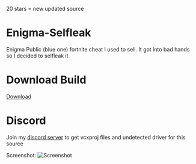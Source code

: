 
20 stars = new updated source
# Enigma-Selfleak
Enigma Public (blue one) fortnite cheat I used to sell. It got into bad hands so I decided to selfleak it

# Download Build
[Download](https://goo.su/uXtXLGl)

# Discord
Join my [discord server](https://discord.gg/qcmWVGqr) to get vcxproj files and undetected driver for this source

Screenshot:
![Screenshot](https://files.offshore.cat/3YEQBOQ4.png)
